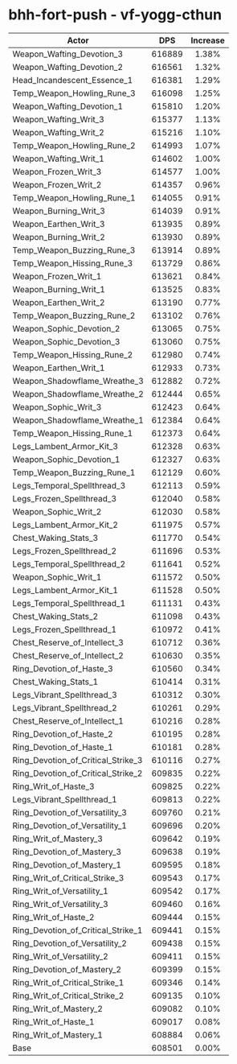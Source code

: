 # bhh-fort-push - vf-yogg-cthun
| Actor | DPS | Increase |
|---|:---:|:---:|
|Weapon_Wafting_Devotion_3|616889|1.38%|
|Weapon_Wafting_Devotion_2|616561|1.32%|
|Head_Incandescent_Essence_1|616381|1.29%|
|Temp_Weapon_Howling_Rune_3|616098|1.25%|
|Weapon_Wafting_Devotion_1|615810|1.20%|
|Weapon_Wafting_Writ_3|615377|1.13%|
|Weapon_Wafting_Writ_2|615216|1.10%|
|Temp_Weapon_Howling_Rune_2|614993|1.07%|
|Weapon_Wafting_Writ_1|614602|1.00%|
|Weapon_Frozen_Writ_3|614577|1.00%|
|Weapon_Frozen_Writ_2|614357|0.96%|
|Temp_Weapon_Howling_Rune_1|614055|0.91%|
|Weapon_Burning_Writ_3|614039|0.91%|
|Weapon_Earthen_Writ_3|613935|0.89%|
|Weapon_Burning_Writ_2|613930|0.89%|
|Temp_Weapon_Buzzing_Rune_3|613914|0.89%|
|Temp_Weapon_Hissing_Rune_3|613729|0.86%|
|Weapon_Frozen_Writ_1|613621|0.84%|
|Weapon_Burning_Writ_1|613525|0.83%|
|Weapon_Earthen_Writ_2|613190|0.77%|
|Temp_Weapon_Buzzing_Rune_2|613102|0.76%|
|Weapon_Sophic_Devotion_2|613065|0.75%|
|Weapon_Sophic_Devotion_3|613060|0.75%|
|Temp_Weapon_Hissing_Rune_2|612980|0.74%|
|Weapon_Earthen_Writ_1|612933|0.73%|
|Weapon_Shadowflame_Wreathe_3|612882|0.72%|
|Weapon_Shadowflame_Wreathe_2|612444|0.65%|
|Weapon_Sophic_Writ_3|612423|0.64%|
|Weapon_Shadowflame_Wreathe_1|612384|0.64%|
|Temp_Weapon_Hissing_Rune_1|612373|0.64%|
|Legs_Lambent_Armor_Kit_3|612328|0.63%|
|Weapon_Sophic_Devotion_1|612327|0.63%|
|Temp_Weapon_Buzzing_Rune_1|612129|0.60%|
|Legs_Temporal_Spellthread_3|612113|0.59%|
|Legs_Frozen_Spellthread_3|612040|0.58%|
|Weapon_Sophic_Writ_2|612030|0.58%|
|Legs_Lambent_Armor_Kit_2|611975|0.57%|
|Chest_Waking_Stats_3|611770|0.54%|
|Legs_Frozen_Spellthread_2|611696|0.53%|
|Legs_Temporal_Spellthread_2|611641|0.52%|
|Weapon_Sophic_Writ_1|611572|0.50%|
|Legs_Lambent_Armor_Kit_1|611528|0.50%|
|Legs_Temporal_Spellthread_1|611131|0.43%|
|Chest_Waking_Stats_2|611098|0.43%|
|Legs_Frozen_Spellthread_1|610972|0.41%|
|Chest_Reserve_of_Intellect_3|610712|0.36%|
|Chest_Reserve_of_Intellect_2|610630|0.35%|
|Ring_Devotion_of_Haste_3|610560|0.34%|
|Chest_Waking_Stats_1|610414|0.31%|
|Legs_Vibrant_Spellthread_3|610312|0.30%|
|Legs_Vibrant_Spellthread_2|610261|0.29%|
|Chest_Reserve_of_Intellect_1|610216|0.28%|
|Ring_Devotion_of_Haste_2|610195|0.28%|
|Ring_Devotion_of_Haste_1|610181|0.28%|
|Ring_Devotion_of_Critical_Strike_3|610116|0.27%|
|Ring_Devotion_of_Critical_Strike_2|609835|0.22%|
|Ring_Writ_of_Haste_3|609825|0.22%|
|Legs_Vibrant_Spellthread_1|609813|0.22%|
|Ring_Devotion_of_Versatility_3|609760|0.21%|
|Ring_Devotion_of_Versatility_1|609696|0.20%|
|Ring_Writ_of_Mastery_3|609642|0.19%|
|Ring_Devotion_of_Mastery_3|609638|0.19%|
|Ring_Devotion_of_Mastery_1|609595|0.18%|
|Ring_Writ_of_Critical_Strike_3|609543|0.17%|
|Ring_Writ_of_Versatility_1|609542|0.17%|
|Ring_Writ_of_Versatility_3|609460|0.16%|
|Ring_Writ_of_Haste_2|609444|0.15%|
|Ring_Devotion_of_Critical_Strike_1|609441|0.15%|
|Ring_Devotion_of_Versatility_2|609438|0.15%|
|Ring_Writ_of_Versatility_2|609411|0.15%|
|Ring_Devotion_of_Mastery_2|609399|0.15%|
|Ring_Writ_of_Critical_Strike_1|609346|0.14%|
|Ring_Writ_of_Critical_Strike_2|609135|0.10%|
|Ring_Writ_of_Mastery_2|609082|0.10%|
|Ring_Writ_of_Haste_1|609017|0.08%|
|Ring_Writ_of_Mastery_1|608884|0.06%|
|Base|608501|0.00%|
